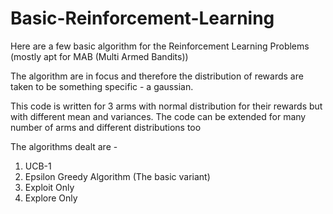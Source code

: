 # Basic-Reinforcement-Learning

Here are a few basic algorithm for the Reinforcement Learning Problems (mostly apt for MAB (Multi Armed Bandits))


The algorithm are in focus and therefore the distribution of rewards are taken to be something specific - a gaussian.

This code is written for 3 arms with normal distribution for their rewards but with different mean and variances.
The code can be extended for many number of arms and different distributions too

The algorithms dealt are -
1. UCB-1
2. Epsilon Greedy Algorithm (The basic variant)
3. Exploit Only
4. Explore Only 
